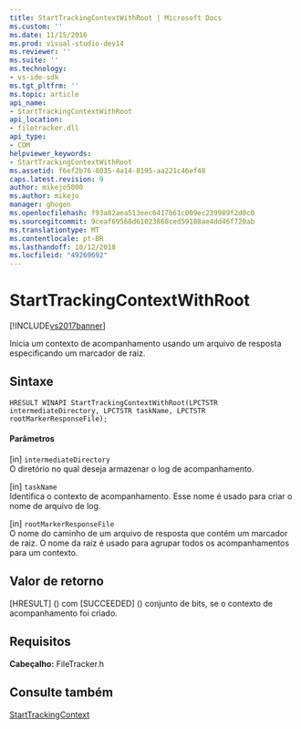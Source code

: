 ```yaml
---
title: StartTrackingContextWithRoot | Microsoft Docs
ms.custom: ''
ms.date: 11/15/2016
ms.prod: visual-studio-dev14
ms.reviewer: ''
ms.suite: ''
ms.technology:
- vs-ide-sdk
ms.tgt_pltfrm: ''
ms.topic: article
api_name:
- StartTrackingContextWithRoot
api_location:
- filetracker.dll
api_type:
- COM
helpviewer_keywords:
- StartTrackingContextWithRoot
ms.assetid: f6ef2b76-8035-4a14-8195-aa221c46ef48
caps.latest.revision: 9
author: mikejo5000
ms.author: mikejo
manager: ghogen
ms.openlocfilehash: f93a82aea513eec6417b61c009ec239989f2d0c0
ms.sourcegitcommit: 9ceaf69568d61023868ced59108ae4dd46f720ab
ms.translationtype: MT
ms.contentlocale: pt-BR
ms.lasthandoff: 10/12/2018
ms.locfileid: "49269692"
---
```

# <a name="starttrackingcontextwithroot"></a>StartTrackingContextWithRoot
[!INCLUDE[vs2017banner](../includes/vs2017banner.md)]

  
Inicia um contexto de acompanhamento usando um arquivo de resposta especificando um marcador de raiz.  
  
## <a name="syntax"></a>Sintaxe  
  
```  
HRESULT WINAPI StartTrackingContextWithRoot(LPCTSTR intermediateDirectory, LPCTSTR taskName, LPCTSTR rootMarkerResponseFile);  
```  
  
#### <a name="parameters"></a>Parâmetros  
 [in] `intermediateDirectory`  
 O diretório no qual deseja armazenar o log de acompanhamento.  
  
 [in] `taskName`  
 Identifica o contexto de acompanhamento. Esse nome é usado para criar o nome de arquivo de log.  
  
 [in] `rootMarkerResponseFile`  
 O nome do caminho de um arquivo de resposta que contém um marcador de raiz. O nome da raiz é usado para agrupar todos os acompanhamentos para um contexto.  
  
## <a name="return-value"></a>Valor de retorno  
 [HRESULT] (<!-- TODO: review code entity reference <xref:assetId:///HRESULT?qualifyHint=False&amp;autoUpgrade=True>  -->) com [SUCCEEDED] (<!-- TODO: review code entity reference <xref:assetId:///SUCCEEDED?qualifyHint=False&amp;autoUpgrade=True>  -->) conjunto de bits, se o contexto de acompanhamento foi criado.  
  
## <a name="requirements"></a>Requisitos  
 **Cabeçalho:** FileTracker.h  
  
## <a name="see-also"></a>Consulte também  
 [StartTrackingContext](../msbuild/starttrackingcontext.md)



